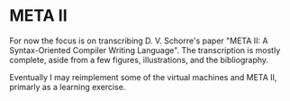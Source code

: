# META II

For now the focus is on transcribing D. V. Schorre's paper "META II: A
Syntax-Oriented Compiler Writing Language". The transcription is
mostly complete, aside from a few figures, illustrations, and the
bibliography.

Eventually I may reimplement some of the virtual machines and META II,
primarly as a learning exercise.
